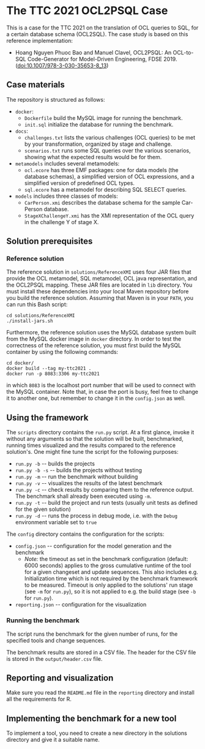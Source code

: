 # The TTC 2021 OCL2PSQL Case

This is a case for the  TTC 2021 on the translation of OCL queries to SQL, for a certain database schema (OCL2SQL).
The case study is based on this reference implementation:

* Hoang Nguyen Phuoc Bao and Manuel Clavel, OCL2PSQL: An OCL-to-SQL Code-Generator for Model-Driven Engineering, FDSE 2019. ([doi:10.1007/978-3-030-35653-8_13](http://doi.org/10.1007/978-3-030-35653-8_13))

## Case materials

The repository is structured as follows:

* `docker`:
  * `Dockerfile` build the MySQL image for running the benchmark.
  * `init.sql` initialize the database for running the benchmark.
* `docs`:
  * `challenges.txt` lists the various challenges (OCL queries) to be met by your transformation, organized by stage and challenge.
  * `scenarios.txt` runs some SQL queries over the various scenarios, showing what the expected results would be for them.
* `metamodels` includes several metamodels:
  * `ocl.ecore` has three EMF packages: one for data models (the database schemas), a simplified version of OCL expressions, and a simplified version of predefined OCL types.
  * `sql.ecore` has a metamodel for describing SQL SELECT queries.
* `models` includes three classes of models:
  * `CarPerson.xmi` describes the database schema for the sample Car-Person database.
  * `StageXChallengeY.xmi` has the XMI representation of the OCL query in the challenge Y of stage X.

## Solution prerequisites

### Reference solution

The reference solution in `solutions/ReferenceXMI` uses four JAR files that provide the OCL metamodel, 
SQL metamodel, OCL java representation, and the OCL2PSQL mapping. These JAR files are located in `lib` directory.
You must install these dependencies into your local Maven repository before you build the reference solution.
Assuming that Maven is in your `PATH`, you can run this Bash script:

```
cd solutions/ReferenceXMI
./install-jars.sh
```

Furthermore, the reference solution uses the MySQL database system built from the MySQL docker image in `docker` directory.
In order to test the correctness of the reference solution, you must first build the MySQL container by using the following commands:

```
cd docker/
docker build --tag my-ttc2021 .
docker run -p 8083:3306 my-ttc2021
```

in which `8083` is the localhost port number that will be used to connect with the MySQL container. Note that, in case the port is busy, feel free to change it to another one, but remember to change it in the `config.json` as well.

## Using the framework

The `scripts` directory contains the `run.py` script.
At a first glance, invoke it without any arguments so that the solution will be built, benchmarked, running times visualized and the results compared to the reference solution's.
One might fine tune the script for the following purposes:
* `run.py -b` -- builds the projects
* `run.py -b -s` -- builds the projects without testing
* `run.py -m` -- run the benchmark without building
* `run.py -v` -- visualizes the results of the latest benchmark
* `run.py -c` -- check results by comparing them to the reference output. The benchmark shall already been executed using `-m`.
* `run.py -t` -- build the project and run tests (usually unit tests as defined for the given solution)
* `run.py -d` -- runs the process in debug mode, i.e. with the `Debug` environment variable set to `true`

The `config` directory contains the configuration for the scripts:
* `config.json` -- configuration for the model generation and the benchmark
  * *Note:* the timeout as set in the benchmark configuration (default: 6000 seconds) applies to the gross cumulative runtime of the tool for a given changeset and update sequences. This also includes e.g. Initialization time which is not required by the benchmark framework to be measured.
    Timeout is only applied to the solutions' run stage (see `-m` for `run.py`), so it is not applied to e.g. the build stage (see `-b` for `run.py`).
* `reporting.json` -- configuration for the visualization

### Running the benchmark

The script runs the benchmark for the given number of runs, for the specified tools and change sequences.

The benchmark results are stored in a CSV file. The header for the CSV file is stored in the `output/header.csv` file.

## Reporting and visualization

Make sure you read the `README.md` file in the `reporting` directory and install all the requirements for R.

## Implementing the benchmark for a new tool

To implement a tool, you need to create a new directory in the solutions directory and give it a suitable name.
